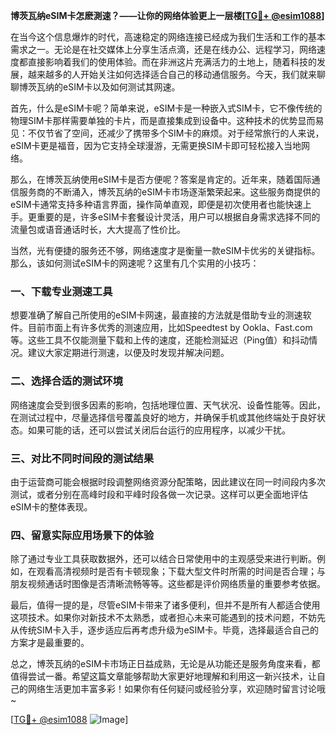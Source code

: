 **博茨瓦纳eSIM卡怎麽測速？——让你的网络体验更上一层楼[[TG💪+ @esim1088](https://t.me/s/esim1088)]**

在当今这个信息爆炸的时代，高速稳定的网络连接已经成为我们生活和工作的基本需求之一。无论是在社交媒体上分享生活点滴，还是在线办公、远程学习，网络速度都直接影响着我们的使用体验。而在非洲这片充满活力的土地上，随着科技的发展，越来越多的人开始关注如何选择适合自己的移动通信服务。今天，我们就来聊聊博茨瓦纳的eSIM卡以及如何测试其网速。

首先，什么是eSIM卡呢？简单来说，eSIM卡是一种嵌入式SIM卡，它不像传统的物理SIM卡那样需要单独的卡片，而是直接集成到设备中。这种技术的优势显而易见：不仅节省了空间，还减少了携带多个SIM卡的麻烦。对于经常旅行的人来说，eSIM卡更是福音，因为它支持全球漫游，无需更换SIM卡即可轻松接入当地网络。

那么，在博茨瓦纳使用eSIM卡是否方便呢？答案是肯定的。近年来，随着国际通信服务商的不断涌入，博茨瓦纳的eSIM卡市场逐渐繁荣起来。这些服务商提供的eSIM卡通常支持多种语言界面，操作简单直观，即便是初次使用者也能快速上手。更重要的是，许多eSIM卡套餐设计灵活，用户可以根据自身需求选择不同的流量包或语音通话时长，大大提高了性价比。

当然，光有便捷的服务还不够，网络速度才是衡量一款eSIM卡优劣的关键指标。那么，该如何测试eSIM卡的网速呢？这里有几个实用的小技巧：

### **一、下载专业测速工具**
想要准确了解自己所使用的eSIM卡网速，最直接的方法就是借助专业的测速软件。目前市面上有许多优秀的测速应用，比如Speedtest by Ookla、Fast.com等。这些工具不仅能测量下载和上传的速度，还能检测延迟（Ping值）和抖动情况。建议大家定期进行测速，以便及时发现并解决问题。

### **二、选择合适的测试环境**
网络速度会受到很多因素的影响，包括地理位置、天气状况、设备性能等。因此，在测试过程中，尽量选择信号覆盖良好的地方，并确保手机或其他终端处于良好状态。如果可能的话，还可以尝试关闭后台运行的应用程序，以减少干扰。

### **三、对比不同时间段的测试结果**
由于运营商可能会根据时段调整网络资源分配策略，因此建议在同一时间段内多次测试，或者分别在高峰时段和平峰时段各做一次记录。这样可以更全面地评估eSIM卡的整体表现。

### **四、留意实际应用场景下的体验**
除了通过专业工具获取数据外，还可以结合日常使用中的主观感受来进行判断。例如，在观看高清视频时是否有卡顿现象；下载大型文件时所需的时间是否合理；与朋友视频通话时图像是否清晰流畅等等。这些都是评价网络质量的重要参考依据。

最后，值得一提的是，尽管eSIM卡带来了诸多便利，但并不是所有人都适合使用这项技术。如果你对新技术不太熟悉，或者担心未来可能遇到的技术问题，不妨先从传统SIM卡入手，逐步适应后再考虑升级为eSIM卡。毕竟，选择最适合自己的方案才是最重要的。

总之，博茨瓦纳的eSIM卡市场正日益成熟，无论是从功能还是服务角度来看，都值得尝试一番。希望这篇文章能够帮助大家更好地理解和利用这一新兴技术，让自己的网络生活更加丰富多彩！如果你有任何疑问或经验分享，欢迎随时留言讨论哦~

[[TG💪+ @esim1088](https://t.me/s/esim1088) ![Image](https://i.postimg.cc/4NQfJmqS/Snipaste-2025-05-13-00-14-12.png)]